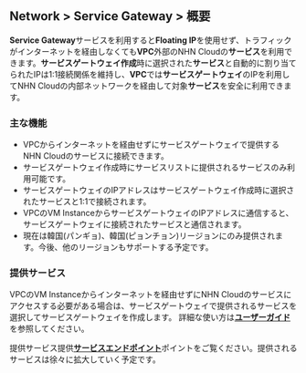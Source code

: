 ## Network > Service Gateway > 概要

**Service Gateway**サービスを利用すると**Floating IP**を使用せず、トラフィックがインターネットを経由しなくても**VPC**外部のNHN Cloudの**サービス**を利用できます。**サービスゲートウェイ作成**時に選択された**サービス**と自動的に割り当てられたIPは1:1接続関係を維持し、**VPC**では**サービスゲートウェイ**のIPを利用してNHN Cloudの内部ネットワークを経由して対象**サービス**を安全に利用できます。

### 主な機能

* VPCからインターネットを経由せずにサービスゲートウェイで提供するNHN Cloudのサービスに接続できます。
* サービスゲートウェイ作成時にサービスリストに提供されるサービスのみ利用可能です。
* サービスゲートウェイのIPアドレスはサービスゲートウェイ作成時に選択されたサービスと1:1で接続されます。
* VPCのVM InstanceからサービスゲートウェイのIPアドレスに通信すると、サービスゲートウェイに接続されたサービスと通信されます。
* 現在は韓国(パンギョ)、韓国(ピョンチョン)リージョンにのみ提供されます。今後、他のリージョンもサポートする予定です。

### 提供サービス

VPCのVM Instanceからインターネットを経由せずにNHN Cloudのサービスにアクセスする必要がある場合は、サービスゲートウェイで提供されるサービスを選択してサービスゲートウェイを作成します。
詳細な使い方は[**ユーザーガイド**](https://docs.nhncloud.com/ja/nhncloud/ja/overview/)を参照してください。

提供サービス提供[**サービスエンドポイント**](/Network/Service%20Gateway/ko/service-endpoint/)ポイントをご覧ください。提供されるサービスは徐々に拡大していく予定です。